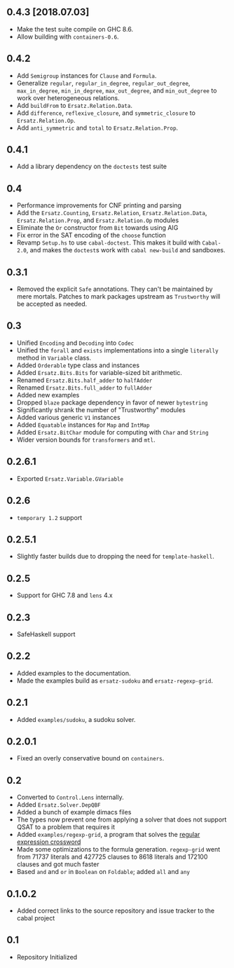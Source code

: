 0.4.3 [2018.07.03]
------------------
* Make the test suite compile on GHC 8.6.
* Allow building with `containers-0.6`.

0.4.2
-----
* Add `Semigroup` instances for `Clause` and `Formula`.
* Generalize `regular`, `regular_in_degree`, `regular_out_degree`,
  `max_in_degree`, `min_in_degree`, `max_out_degree`, and `min_out_degree` to
  work over heterogeneous relations.
* Add `buildFrom` to `Ersatz.Relation.Data`.
* Add `difference`, `reflexive_closure`, and `symmetric_closure` to
  `Ersatz.Relation.Op`.
* Add `anti_symmetric` and `total` to `Ersatz.Relation.Prop`.

0.4.1
-----
* Add a library dependency on the `doctests` test suite

0.4
---
* Performance improvements for CNF printing and parsing
* Add the `Ersatz.Counting`, `Ersatz.Relation`, `Ersatz.Relation.Data`,
  `Ersatz.Relation.Prop`, and `Ersatz.Relation.Op` modules
* Eliminate the `Or` constructor from `Bit` towards using AIG
* Fix error in the SAT encoding of the `choose` function
* Revamp `Setup.hs` to use `cabal-doctest`. This makes it build
  with `Cabal-2.0`, and makes the `doctest`s work with `cabal new-build` and
  sandboxes.

0.3.1
-----
* Removed the explicit `Safe` annotations. They can't be maintained by mere mortals. Patches to mark packages upstream as `Trustworthy` will be accepted as needed.

0.3
-----
* Unified `Encoding` and `Decoding` into `Codec`
* Unified the `forall` and `exists` implementations into a single `literally`
  method in `Variable` class.
* Added `Orderable` type class and instances
* Added `Ersatz.Bits.Bits` for variable-sized bit arithmetic.
* Renamed `Ersatz.Bits.half_adder` to `halfAdder`
* Renamed `Ersatz.Bits.full_adder` to `fullAdder`
* Added new examples
* Dropped `blaze` package dependency in favor of newer `bytestring`
* Significantly shrank the number of "Trustworthy" modules
* Added various generic `V1` instances
* Added `Equatable` instances for `Map` and `IntMap`
* Added `Ersatz.BitChar` module for computing with `Char` and `String`
* Wider version bounds for `transformers` and `mtl`.

0.2.6.1
-----
* Exported `Ersatz.Variable.GVariable`

0.2.6
-----
* `temporary 1.2` support

0.2.5.1
-------
* Slightly faster builds due to dropping the need for `template-haskell`.

0.2.5
-----
* Support for GHC 7.8 and `lens` 4.x

0.2.3
-----
* SafeHaskell support

0.2.2
-----
* Added examples to the documentation.
* Made the examples build as `ersatz-sudoku` and `ersatz-regexp-grid`.

0.2.1
-----
* Added `examples/sudoku`, a sudoku solver.

0.2.0.1
-------
* Fixed an overly conservative bound on `containers`.

0.2
---
* Converted to `Control.Lens` internally.
* Added `Ersatz.Solver.DepQBF`
* Added a bunch of example dimacs files
* The types now prevent one from applying a solver that does not support QSAT
  to a problem that requires it
* Added `examples/regexp-grid`, a program that solves the [regular expression
  crossword](http://www.coinheist.com/rubik/a_regular_crossword/grid.pdf)
* Made some optimizations to the formula generation. `regexp-grid` went from
  71737 literals and 427725 clauses to 8618 literals and 172100 clauses and got
  much faster
* Based `and` and `or` in `Boolean` on `Foldable`; added `all` and `any`

0.1.0.2
-----
* Added correct links to the source repository and issue tracker to the cabal project

0.1
---
* Repository Initialized
